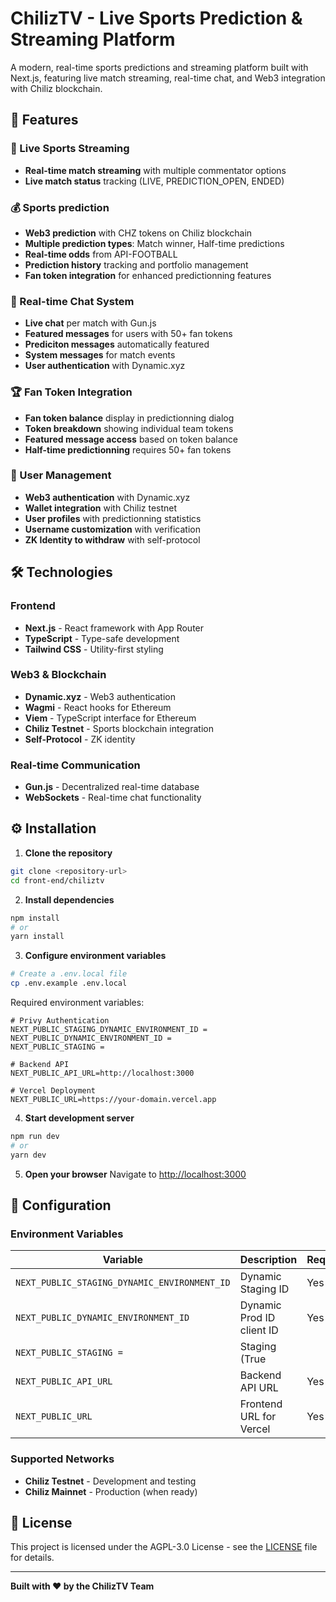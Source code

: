 # ChilizTV - Live Sports Prediction & Streaming Platform

A modern, real-time sports predictions and streaming platform built with Next.js, featuring live match streaming, real-time chat, and Web3 integration with Chiliz blockchain.

## 🚀 Features

### 🏈 Live Sports Streaming
- **Real-time match streaming** with multiple commentator options
- **Live match status** tracking (LIVE, PREDICTION_OPEN, ENDED)

### 💰 Sports prediction
- **Web3 prediction** with CHZ tokens on Chiliz blockchain
- **Multiple prediction types**: Match winner, Half-time predictions
- **Real-time odds** from API-FOOTBALL
- **Prediction history** tracking and portfolio management
- **Fan token integration** for enhanced predictionning features

### 💬 Real-time Chat System
- **Live chat** per match with Gun.js
- **Featured messages** for users with 50+ fan tokens
- **Prediciton messages** automatically featured
- **System messages** for match events
- **User authentication** with Dynamic.xyz

### 🏆 Fan Token Integration
- **Fan token balance** display in predictionning dialog
- **Token breakdown** showing individual team tokens
- **Featured message access** based on token balance
- **Half-time predictionning** requires 50+ fan tokens

### 👤 User Management
- **Web3 authentication** with Dynamic.xyz
- **Wallet integration** with Chiliz testnet
- **User profiles** with predictionning statistics
- **Username customization** with verification
- **ZK Identity to withdraw** with self-protocol

## 🛠️ Technologies

### Frontend
- **Next.js** - React framework with App Router
- **TypeScript** - Type-safe development
- **Tailwind CSS** - Utility-first styling

### Web3 & Blockchain
- **Dynamic.xyz** - Web3 authentication
- **Wagmi** - React hooks for Ethereum
- **Viem** - TypeScript interface for Ethereum
- **Chiliz Testnet** - Sports blockchain integration
- **Self-Protocol** - ZK identity

### Real-time Communication
- **Gun.js** - Decentralized real-time database
- **WebSockets** - Real-time chat functionality

## ⚙️ Installation

1. **Clone the repository**
```bash
git clone <repository-url>
cd front-end/chiliztv
```

2. **Install dependencies**
```bash
npm install
# or
yarn install
```

3. **Configure environment variables**
```bash
# Create a .env.local file
cp .env.example .env.local
```

Required environment variables:
```env
# Privy Authentication
NEXT_PUBLIC_STAGING_DYNAMIC_ENVIRONMENT_ID = 
NEXT_PUBLIC_DYNAMIC_ENVIRONMENT_ID = 
NEXT_PUBLIC_STAGING = 

# Backend API
NEXT_PUBLIC_API_URL=http://localhost:3000

# Vercel Deployment
NEXT_PUBLIC_URL=https://your-domain.vercel.app
```

4. **Start development server**
```bash
npm run dev
# or
yarn dev
```

5. **Open your browser**
Navigate to [http://localhost:3000](http://localhost:3000)

## 🔧 Configuration

### Environment Variables

| Variable | Description | Required |
|----------|-------------|----------|
| `NEXT_PUBLIC_STAGING_DYNAMIC_ENVIRONMENT_ID` | Dynamic Staging ID | Yes |
| `NEXT_PUBLIC_DYNAMIC_ENVIRONMENT_ID` | Dynamic Prod ID client ID | Yes |
| `NEXT_PUBLIC_STAGING = ` | Staging (True || False) | Yes |
| `NEXT_PUBLIC_API_URL` | Backend API URL | Yes |
| `NEXT_PUBLIC_URL` | Frontend URL for Vercel | Yes |

### Supported Networks

- **Chiliz Testnet** - Development and testing
- **Chiliz Mainnet** - Production (when ready)

## 📝 License

This project is licensed under the AGPL-3.0 License - see the [LICENSE](LICENSE) file for details.

---

**Built with ❤️ by the ChilizTV Team**
